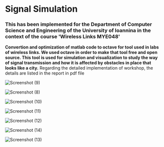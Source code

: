# Signal Simulation
### This has been implemented for the Department of Computer Science and Engineering of the University of Ioannina in the context of the course 'Wireless Links ΜΥΕ048'

**Convertion and optimization of matlab code  to octave for tool used in labs of wireless links.
We used octave in order to make that tool free and open source. This tool is used for simulation
and visualization to study the way of signal transmission and how it is affected by obstacles in 
place that looks like a city.**
Regarding the detailed implementation of workshop, the details are listed in the report in pdf file


![Screenshot (9)](https://user-images.githubusercontent.com/56134761/210102985-aa47538a-8ef5-4f2c-b042-e955587fa1f3.png)

![Screenshot (8)](https://user-images.githubusercontent.com/56134761/210102995-f081b13d-fbf0-41fa-beb2-abd495d536ad.png)

![Screenshot (10)](https://user-images.githubusercontent.com/56134761/210103001-85ae9ea3-9516-4a31-bfc2-42d589b1b19b.png)

![Screenshot (11)](https://user-images.githubusercontent.com/56134761/210103008-c5662e3d-6c44-4de7-8e53-987fe4bcad4a.png)

![Screenshot (12)](https://user-images.githubusercontent.com/56134761/210103012-f317d1ae-0e05-4c15-994d-03c7e8873cef.png)

![Screenshot (14)](https://user-images.githubusercontent.com/56134761/210103137-33b60a3d-c270-4f15-ab8a-a8fccb4e0107.png)

![Screenshot (13)](https://user-images.githubusercontent.com/56134761/210103150-8ea13c5e-6376-4197-a6ed-30aa0bd6fd35.png)

